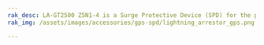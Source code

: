 ```yaml
---
rak_desc: LA-GT2500 Z5N1-4 is a Surge Protective Device (SPD) for the protection of the transceiver against over-voltage and surge current induced by lightning.
rak_img: /assets/images/accessories/gps-spd/lightning_arrestor_gps.png

---
```


<rk-redirect to="/Product-Categories/Accessories/GPS-SPD/Datasheet/" />